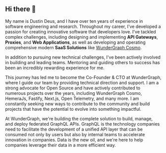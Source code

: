 ## Hi there 👋

My name is Dustin Deus, and I have over ten years of experience in software engineering and research. Throughout my career, I've developed a passion for creating innovative software that developers love. I've tackled complex challenges, including designing and implementing **API Gateways**, **Proxies**, and **Web Applications**, as well as developing and operating comprehensive modern **SaaS Solutions** like [WunderGraph Cosmo](https://wundergraph.com/).

In addition to pursuing new technical challenges, I've been actively involved in building and leading teams. Mentoring and guiding others to success has been an incredibly rewarding experience for me.

This journey has led me to become the Co-Founder & CTO at WunderGraph, where I guide our team by providing technical direction and support. I am a strong advocate for Open Source and have actively contributed to numerous projects over the years, including WunderGraph Cosmo, HemeraJs, Fastify, Next.js, Open Telemetry, and many more. I am constantly seeking new ways to contribute to the community and build projects that have the potential to evolve into something impactful.

At WunderGraph, we're building the complete solution to build, manage, and deploy federated GraphQL APIs. GraphQL is the technology companies need to facilitate the development of a unified API layer that can be consumed not only by users but also by internal teams to accelerate innovation in companies. Data is the new oil, and we're here to help companies leverage their data in a more efficient way.
